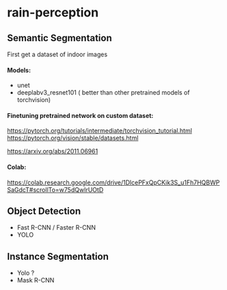 # rain-perception  
  
## Semantic Segmentation  
First get a dataset of indoor images  
  
#### Models:  
- unet
- deeplabv3_resnet101 ( better than other pretrained models of torchvision)

  
#### Finetuning pretrained network on custom dataset:
https://pytorch.org/tutorials/intermediate/torchvision_tutorial.html  
https://pytorch.org/vision/stable/datasets.html  
  
https://arxiv.org/abs/2011.06961

#### Colab:
https://colab.research.google.com/drive/1DlcePFxQpCKik3S_u1Fh7HQBWPSaGdcT#scrollTo=w75dQwIrUOtD




## Object Detection
- Fast R-CNN / Faster R-CNN
- YOLO
  
## Instance Segmentation
- Yolo ?
- Mask R-CNN  
